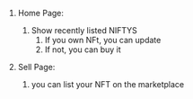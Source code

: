 1. Home Page:

   1. Show recently listed NIFTYS
      1. If you own NFt, you can update
      2. If not, you can buy it

2. Sell Page:
   1. you can list your NFT on the marketplace
